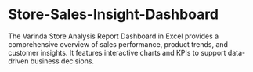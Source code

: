# Store-Sales-Insight-Dashboard
The Varinda Store Analysis Report Dashboard in Excel provides a comprehensive overview of sales performance, product trends, and customer insights. It features interactive charts and KPIs to support data-driven business decisions.
